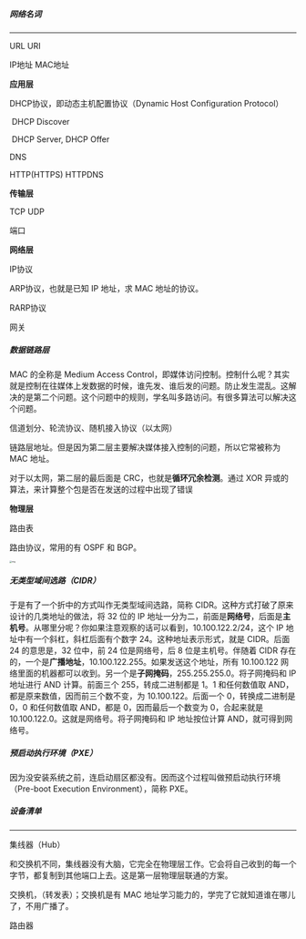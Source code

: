 ##### 网络名词

------

URL URI

IP地址 MAC地址

**应用层**

DHCP协议，即动态主机配置协议（Dynamic Host Configuration Protocol）

​	DHCP Discover

​	DHCP Server, DHCP Offer

DNS

HTTP(HTTPS) HTTPDNS

**传输层**

TCP UDP

端口

**网络层**

IP协议  

ARP协议，也就是已知 IP 地址，求 MAC 地址的协议。

RARP协议

网关

##### 数据链路层

MAC 的全称是 Medium Access Control，即媒体访问控制。控制什么呢？其实就是控制在往媒体上发数据的时候，谁先发、谁后发的问题。防止发生混乱。这解决的是第二个问题。这个问题中的规则，学名叫多路访问。有很多算法可以解决这个问题。

信道划分、轮流协议、随机接入协议（以太网）

链路层地址。但是因为第二层主要解决媒体接入控制的问题，所以它常被称为MAC 地址。

对于以太网，第二层的最后面是 CRC，也就是**循环冗余检测**。通过 XOR 异或的算法，来计算整个包是否在发送的过程中出现了错误



**物理层**

路由表

路由协议，常用的有 OSPF 和 BGP。

<img src="https://static001.geekbang.org/resource/image/59/54/5985d6d430e1b1d3f165bf0f916ed954.jpg" alt="img" style="zoom:25%;" />

##### 无类型域间选路（CIDR）

于是有了一个折中的方式叫作无类型域间选路，简称 CIDR。这种方式打破了原来设计的几类地址的做法，将 32 位的 IP 地址一分为二，前面是**网络号**，后面是**主机号**。从哪里分呢？你如果注意观察的话可以看到，10.100.122.2/24，这个 IP 地址中有一个斜杠，斜杠后面有个数字 24。这种地址表示形式，就是 CIDR。后面 24 的意思是，32 位中，前 24 位是网络号，后 8 位是主机号。伴随着 CIDR 存在的，一个是**广播地址**，10.100.122.255。如果发送这个地址，所有 10.100.122 网络里面的机器都可以收到。另一个是**子网掩码**，255.255.255.0。将子网掩码和 IP 地址进行 AND 计算。前面三个 255，转成二进制都是 1。1 和任何数值取 AND，都是原来数值，因而前三个数不变，为 10.100.122。后面一个 0，转换成二进制是 0，0 和任何数值取 AND，都是 0，因而最后一个数变为 0，合起来就是 10.100.122.0。这就是网络号。将子网掩码和 IP 地址按位计算 AND，就可得到网络号。



##### 预启动执行环境（PXE）

因为没安装系统之前，连启动扇区都没有。因而这个过程叫做预启动执行环境（Pre-boot Execution Environment），简称 PXE。





##### 设备清单

------

集线器（Hub）

和交换机不同，集线器没有大脑，它完全在物理层工作。它会将自己收到的每一个字节，都复制到其他端口上去。这是第一层物理层联通的方案。

交换机，（转发表）；交换机是有 MAC 地址学习能力的，学完了它就知道谁在哪儿了，不用广播了。

路由器